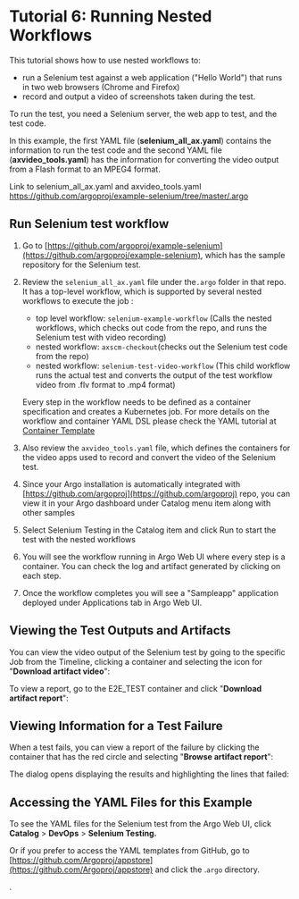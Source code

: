 # Tutorial 6: Running Nested Workflows

This tutorial shows how to use nested workflows to:

*   run a Selenium test against a web application ("Hello World") that runs in two web browsers (Chrome and Firefox)
*   record and output a video of screenshots taken during the test.

To run the test, you need a Selenium server, the web app to test, and the test code.

In this example, the first YAML file (**selenium_all_ax.yaml**) contains the information to run the test code and the second YAML file (**axvideo_tools.yaml**) has the information for converting the video output from a Flash format to an MPEG4 format.

Link to selenium_all_ax.yaml and axvideo_tools.yaml https://github.com/argoproj/example-selenium/tree/master/.argo

## Run Selenium test workflow

1.  Go to [https://github.com/argoproj/example-selenium](https://github.com/argoproj/example-selenium), which has the sample repository for the Selenium test.
2.  Review the `selenium_all_ax.yaml` file under the`.argo` folder in that repo. It has a top-level workflow, which is supported by several nested workflows to execute the job :

    *   top level workflow: `selenium-example-workflow` (Calls the nested workflows, which checks out code from the repo, and runs the Selenium test with video recording)
    *   nested workflow: `axscm-checkout`(checks out the Selenium test code from the repo)
    *   nested workflow: `selenium-test-video-workflow` (This child workflow runs the actual test and converts the output of the test workflow video from .flv format to .mp4 format)

    Every step in the workflow needs to be defined as a container specification and creates a Kubernetes job. For more details on the workflow and container YAML DSL please check the YAML tutorial at [Container Template](#/docs;doc=yaml%2Fcontainer_templates.md)

3.  Also review the `axvideo_tools.yaml` file, which defines the containers for the video apps used to record and convert the video of the Selenium test.
4.  Since your Argo installation is automatically integrated with [https://github.com/argoproj](https://github.com/argoproj) repo, you can view it in your Argo dashboard under Catalog menu item along with other samples
5.  Select Selenium Testing in the Catalog item and click Run to start the test with the nested workflows
6.  You will see the workflow running in Argo Web UI where every step is a container. You can check the log and artifact generated by clicking on each step.
7.  Once the workflow completes you will see a "Sampleapp" application deployed under Applications tab in Argo Web UI.

## Viewing the Test Outputs and Artifacts

You can view the video output of the Selenium test by going to the specific Job from the Timeline, clicking a container and selecting the icon for "**Download artifact video**":

To view a report, go to the E2E_TEST container and click "**Download artifact report**":

## Viewing Information for a Test Failure

When a test fails, you can view a report of the failure by clicking the container that has the red circle and selecting "**Browse artifact report**":

The dialog opens displaying the results and highlighting the lines that failed:

## Accessing the YAML Files for this Example

To see the YAML files for the Selenium test from the Argo Web UI, click **Catalog** > **DevOps** > **Selenium Testing.**

Or if you prefer to access the YAML templates from GitHub, go to [https://github.com/Argoproj/appstore](https://github.com/Argoproj/appstore) and click the .`argo` directory.

.
